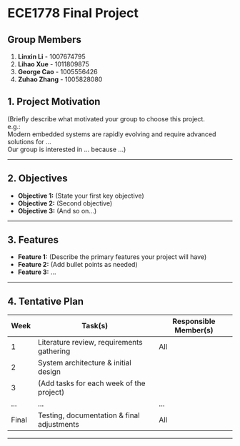 # ECE1778 Final Project

## Group Members

1. **Linxin Li** - 1007674795
2. **Lihao Xue** - 1011809875
3. **George Cao** - 1005556426
4. **Zuhao Zhang** - 1005828080

## 1. Project Motivation

(Briefly describe what motivated your group to choose this project.  
e.g.:  
Modern embedded systems are rapidly evolving and require advanced solutions for ...  
Our group is interested in ... because ...)

---

## 2. Objectives

- **Objective 1:** (State your first key objective)
- **Objective 2:** (Second objective)
- **Objective 3:** (And so on…)

---

## 3. Features

- **Feature 1:** (Describe the primary features your project will have)
- **Feature 2:** (Add bullet points as needed)
- **Feature 3:** ...

---

## 4. Tentative Plan

| Week  | Task(s)                                          | Responsible Member(s) |
|-------|--------------------------------------------------|----------------------|
| 1     | Literature review, requirements gathering        | All                  |
| 2     | System architecture & initial design             |                      |
| 3     | (Add tasks for each week of the project)         |                      |
| ...   | ...                                              | ...                  |
| Final | Testing, documentation & final adjustments       | All                  |

---

